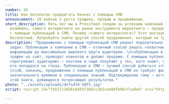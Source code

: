 ```yaml
---
number: 10
title: Как бесплатно продвигать бизнес с помощью СМИ
announcement: 10 кейсов о росте трафика, продаж и продвижении.
short_description: Пять лет мы в Pressfeed следим за успехами компаний в использовании,
  возможно, самого интересного на рынке инструмента маркетинга — продвижения бизнеса
  с помощью публикаций в СМИ. Почему «самого интересного»? Этот инструмент абсолютно
  бесплатный. Попробуйте найти другой способ продвижения, который не требует затрат.
description: "Продвижение с помощью публикаций СМИ решает поразительно широкий спектр
  задач. Публикации о компании в СМИ — отличный способ решать «охватные» задачи, доносить
  информацию до максимально широкого круга аудитории. \n\nПубликации в СМИ привлекают
  трафик на сайт, приводят клиентов и делают продажи. С помощью публикаций в СМИ компании
  «прогревают аудиторию» — охотнее и чаще покупают у тех, кого знают, про кого слышали,
  кто попадался на глаза. Публикации в СМИ — лучший способ добиться этого эффекта.
  \n\nИ, наконец, продвижение с помощью публикаций в СМИ не требует финансовых затрат,
  значительного времени и специальных знаний. Подтверждение тому — истории героев
  этой книги, добившихся потрясающих результатов."
photo: "../assets/uploads/dsfsdfd-SDFS.jpg"
script: <script id="fa517c2656c6455f2bbcc262cee88fb9bcfcaded" src="https://edu.pressfeed.ru/pl/lite/widget/script?id=184024"></script>

---
```

